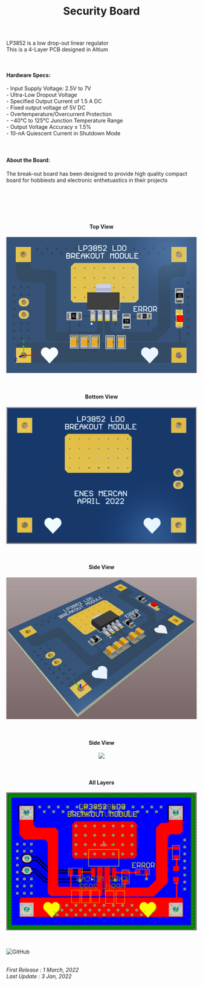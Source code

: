 <!-- BAŞLIK -->
<h1> 
  <p align="center">
     Security Board
  </p>
</h1>

</br>

<!-- GİRİŞ -->

<p> LP3852 is a low drop-out linear regulator </br> This is a 4-Layer PCB designed in Altium </p>

</br>

<!-- ÖZELLİKLER -->
                        


<h4> Hardware Specs: </h4> 
- Input Supply Voltage: 2.5V to 7V </br>
- Ultra-Low Dropout Voltage </br>
- Specified Output Current of 1.5 A DC </br>
- Fixed output voltage of 5V DC </br>
- Overtemperature/Overcurrent Protection </br>
- −40°C to 125°C Junction Temperature Range </br>
- Output Voltage Accuracy ± 1.5% </br>
- 10-nA Quiescent Current in Shutdown Mode </br>

</br>
</br>

<!-- HAKKINDA -->

<h4> About the Board: </h4> 
<p> The break-out board has been designed to provide high quality compact board for hobbiests and electronic enthetuastics in their projects </p>

</br>

<h1> 
  <p align="center">
  </p>
</h1>


<!-- GÖRSELLER -->
                        
                        
<br/>

<H4 align="center"> Top View </H4>
 <p align="center">
  <img src="./Images/Top View 3D.png"></p>


<br/>

<H4 align="center"> Bottom View </H4>
<p align="center">
<img src="./Images/Bottom View 3D.png"></p>

<br/>

<H4 align="center"> Side View </H4>
<p align="center">
<img src="./Images/Side View.png"></p>

<br/>

<H4 align="center"> Side View </H4>
<p align="center">
<img src="./Images/Side-Bottom View.png"></p>

<br/>

<H4 align="center"> All Layers </H4>
<p align="center">
<img src="./Images/Multilayer View.png"></p>

<br/>

![GitHub](https://img.shields.io/github/license/enesmrcn/PCB-Design)   

<br/> <i>First Release : 1 March, 2022</i>
<br/> <i>Last Update : 3 Jan, 2022</i>
